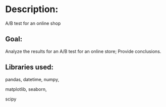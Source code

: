 # Description:
A/B test for an online shop

## Goal:
Analyze the results for an A/B test for an online store; Provide conclusions.

## Libraries used:

pandas,
datetime,
numpy,

matplotlib,
seaborn,

scipy
